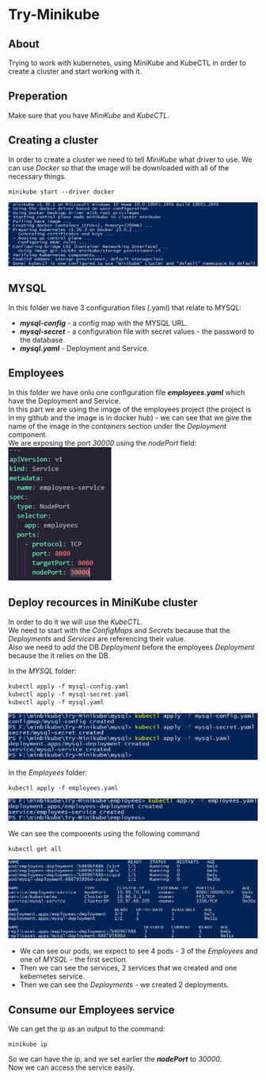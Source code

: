 # Try-Minikube

## About

Trying to work with kubernetes, using MiniKube and KubeCTL in order to create a cluster and start working with it.

## Preperation

Make sure that you have *MiniKube* and *KubeCTL*.

## Creating a cluster

In order to create a cluster we need to tell *MiniKube* what driver to use. We can use *Docker* so that the image will be downloaded with all of the necessary things.

```ssh
minikube start --driver docker
```

![Minikube start](./images-for-readme/minikube_start.PNG)

## MYSQL

In this folder we have 3 configuration files (.yaml) that relate to MYSQL:

* ***mysql-config*** - a config map with the MYSQL URL.
* ***mysql-secret*** - a configuration file with secret values -  the password to the database.
* ***mysql.yaml*** - Deployment and Service.

## Employees

In this folder we have onlu one configuration file ***employees.yaml*** which have the Deployment and Service.<br>
In this part we are using the image of the employees project (the project is in my github and the image is in docker hub) - we can see that we give the name of the image in the *containers* section under the *Deployment* component.<br>
We are exposing the port *30000* using the *nodePort* field:<br>
![Minikube exposing employees](./images-for-readme/exposing_employee_port.PNG)

## Deploy recources in MiniKube cluster
In order to do it we will use the *KubeCTL*.<br>
We need to start with the *ConfigMaps* and *Secrets* because that the *Deployments* and *Services* are referencing their value.<br>
Also we need to add the DB *Deployment* before the employees *Deployment* because the it relies on the DB.

In the *MYSQL* folder:
```ssh
kubectl apply -f mysql-config.yaml
kubectl apply -f mysql-secret.yaml
kubectl apply -f mysql.yaml
```
![Minikube deploy MYSQL](./images-for-readme/minikube_deploy_mysql.PNG)

In the *Employees* folder:
```ssh
kubectl apply -f employees.yaml
```
![Minikube deploy Employees](./images-for-readme/minikube_deploy_employees.PNG)

We can see the components using the following command
```ssh
kubectl get all
```
![KubeCTL get all](./images-for-readme/get_all.PNG)

* We can see our pods, we expect to see 4 pods - 3 of the *Employees* and one of *MYSQL* - the first section.
* Then we can see the services, 2 services that we created and one kebernetes service.
* Then we can see the *Deployments* - we created 2 deployments.

## Consume our Employees service
We can get the ip as an output to the command:
```ssh
minikube ip
```
So we can have the ip, and we set earlier the ***nodePort*** to *30000*.<br>
Now we can access the service easily.

